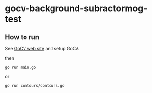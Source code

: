 # gocv-background-subractormog-test 
## How to run
See [GoCV web site](https://gocv.io/getting-started/) and setup GoCV.

then

```bash
go run main.go
```

or 

```bash
go run contours/contours.go
```
